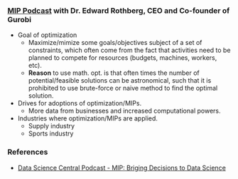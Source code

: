 ### [MIP Podcast](https://www.youtube.com/watch?v=9GU384msb6g&feature=youtu.be) with Dr. Edward Rothberg, CEO and Co-founder of Gurobi
- Goal of optimization
  - Maximize/mimize some goals/objectives subject of a set of constraints, which often come from the fact that activities need to be planned to compete for resources (budgets, machines, workers, etc).
  - **Reason** to use math. opt. is that often times the number of potential/feasible solutions can be astronomical, such that it is prohibited to use brute-force or naive method to find the optimal solution.
- Drives for adoptions of optimization/MIPs.
  - More data from businesses and increased computational powers.
- Industries where optimization/MIPs are applied.
  - Supply industry
  - Sports industry


### References
- [Data Science Central Podcast - MIP: Briging Decisions to Data Science](https://www.youtube.com/watch?v=9GU384msb6g&feature=youtu.be)
